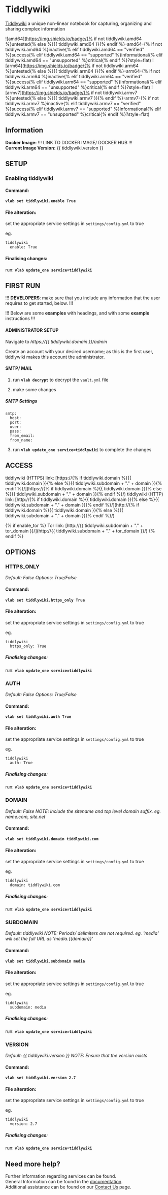 # Tiddlywiki

[Tiddlywiki](https://tiddlywiki.com) a unique non-linear notebook for capturing, organizing and sharing complex information

![amd64](https://img.shields.io/badge/{% if not tiddlywiki.amd64 %}untested{% else %}{{ tiddlywiki.amd64 }}{% endif %}-amd64-{% if not tiddlywiki.amd64 %}inactive{% elif tiddlywiki.amd64 == "verified" %}success{% elif tiddlywiki.amd64 == "supported" %}informational{% elif tiddlywiki.amd64 == "unsupported" %}critical{% endif %}?style=flat)
![arm64](https://img.shields.io/badge/{% if not tiddlywiki.arm64 %}untested{% else %}{{ tiddlywiki.arm64 }}{% endif %}-arm64-{% if not tiddlywiki.arm64 %}inactive{% elif tiddlywiki.arm64 == "verified" %}success{% elif tiddlywiki.arm64 == "supported" %}informational{% elif tiddlywiki.arm64 == "unsupported" %}critical{% endif %}?style=flat)
![armv7](https://img.shields.io/badge/{% if not tiddlywiki.armv7 %}untested{% else %}{{ tiddlywiki.armv7 }}{% endif %}-armv7-{% if not tiddlywiki.armv7 %}inactive{% elif tiddlywiki.armv7 == "verified" %}success{% elif tiddlywiki.armv7 == "supported" %}informational{% elif tiddlywiki.armv7 == "unsupported" %}critical{% endif %}?style=flat)

## Information


**Docker Image:** !!! LINK TO DOCKER IMAGE/ DOCKER HUB !!!\
**Current Image Version:** {{ tiddlywiki.version }}

## SETUP

### Enabling tiddlywiki

#### Command:

**`vlab set tiddlywiki.enable True`**

#### File alteration:

set the appropriate service settings in `settings/config.yml` to true

eg.
```
tiddlywiki
  enable: True
```

#### Finalising changes:

run: **`vlab update_one service=tiddlywiki`**

## FIRST RUN

!!! **DEVELOPERS**: make sure that you include any information that the user requires to get started, below. !!!

!!! Below are some **examples** with headings, and with some **example** instructions !!!

#### ADMINISTRATOR SETUP

Navigate to *https://{{ tiddlywiki.domain }}/admin*

Create an account with your desired username; as this is the first user, tiddlywiki makes this account the administrator.

#### SMTP/ MAIL

1. run **`vlab decrypt`** to decrypt the `vault.yml` file

2. make some changes


##### SMTP Settings
```
smtp:
  host:
  port:
  user:
  pass:
  from_email:
  from_name:
```

3. run **`vlab update_one service=tiddlywiki`** to complete the changes


## ACCESS

tiddlywiki (HTTPS) link: [https://{% if tiddlywiki.domain %}{{ tiddlywiki.domain }}{% else %}{{ tiddlywiki.subdomain + "." + domain }}{% endif %}/](https://{% if tiddlywiki.domain %}{{ tiddlywiki.domain }}{% else %}{{ tiddlywiki.subdomain + "." + domain }}{% endif %}/)
tiddlywiki (HTTP) link: [http://{% if tiddlywiki.domain %}{{ tiddlywiki.domain }}{% else %}{{ tiddlywiki.subdomain + "." + domain }}{% endif %}/](http://{% if tiddlywiki.domain %}{{ tiddlywiki.domain }}{% else %}{{ tiddlywiki.subdomain + "." + domain }}{% endif %}/)

{% if enable_tor %}
Tor link: [http://{{ tiddlywiki.subdomain + "." + tor_domain }}/](http://{{ tiddlywiki.subdomain + "." + tor_domain }}/)
{% endif %}

## OPTIONS

### HTTPS_ONLY
*Default: False*
*Options: True/False*

#### Command:

**`vlab set tiddlywiki.https_only True`**

#### File alteration:

set the appropriate service settings in `settings/config.yml` to true

eg.
```
tiddlywiki
  https_only: True
```

##### Finalising changes:

run: **`vlab update_one service=tiddlywiki`**

### AUTH
*Default: False*
*Options: True/False*

#### Command:

**`vlab set tiddlywiki.auth True`**

#### File alteration:

set the appropriate service settings in `settings/config.yml` to true

eg.
```
tiddlywiki
  auth: True
```

##### Finalising changes:

run: **`vlab update_one service=tiddlywiki`**

### DOMAIN
*Default: False*
*NOTE: include the sitename and top level domain suffix. eg. name.com, site.net*

#### Command:

**`vlab set tiddlywiki.domain tiddlywiki.com`**

#### File alteration:

set the appropriate service settings in `settings/config.yml` to true

eg.
```
tiddlywiki
  domain: tiddlywiki.com
```

##### Finalising changes:

run: **`vlab update_one service=tiddlywiki`**

### SUBDOMAIN
*Default: tiddlywiki*
*NOTE: Periods/ delimiters are not required. eg. 'media' will set the full URL as 'media.{{domain}}'*

#### Command:

**`vlab set tiddlywiki.subdomain media`**

#### File alteration:

set the appropriate service settings in `settings/config.yml` to true

eg.
```
tiddlywiki
  subdomain: media
```

##### Finalising changes:

run: **`vlab update_one service=tiddlywiki`**

### VERSION
*Default: {{  tiddlywiki.version  }}*
*NOTE: Ensure that the version exists*

#### Command:

**`vlab set tiddlywiki.version 2.7`**

#### File alteration:

set the appropriate service settings in `settings/config.yml` to true

eg.
```
tiddlywiki
  version: 2.7
```

##### Finalising changes:

run: **`vlab update_one service=tiddlywiki`**

## Need more help?
Further information regarding services can be found. \
General Information can be found in the [documentation](https://docs.vivumlab.com). \
Additional assistance can be found on our [Contact Us](https://docs.vivumlab.com/Contact-us) page.
